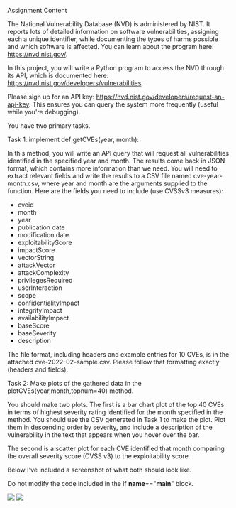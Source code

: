 
Assignment Content

The National Vulnerability Database (NVD) is administered by NIST. It reports lots of detailed information on software vulnerabilities, assigning each a unique identifier, while documenting the types of harms possible and which software is affected. You can learn about the program here: https://nvd.nist.gov/.


In this project, you will write a Python program to access the NVD through its API, which is documented here: https://nvd.nist.gov/developers/vulnerabilities.


Please sign up for an API key: https://nvd.nist.gov/developers/request-an-api-key. This ensures you can query the system more frequently (useful while you're debugging).


You have two primary tasks.


Task 1: implement def getCVEs(year, month):


In this method, you will write an API query that will request all vulnerabilities identified in the specified year and month. The results come back in JSON format, which contains more information than we need. You will need to extract relevant fields and write the results to a CSV file named cve-year-month.csv, where year and month are the arguments supplied to the function. Here are the fields you need to include (use CVSSv3 measures):

* cveid   
* month   
* year   
* publication date   
* modification date
* exploitabilityScore
* impactScore
* vectorString
* attackVector
* attackComplexity
* privilegesRequired
* userInteraction
* scope
* confidentialityImpact
* integrityImpact
* availabilityImpact
* baseScore
* baseSeverity
* description


The file format, including headers and example entries for 10 CVEs, is in the attached cve-2022-02-sample.csv. Please follow that formatting exactly (headers and fields).


Task 2: Make plots of the gathered data in the plotCVEs(year,month,topnum=40) method.


You should make two plots. The first is a bar chart plot of the top 40 CVEs in terms of highest severity rating identified for the month specified in the method. You should use the CSV generated in Task 1 to make the plot. Plot them in descending order by severity, and include a description of the vulnerability in the text that appears when you hover over the bar.


The second is a scatter plot for each CVE identified that month comparing the overall severity score (CVSS v3) to the exploitability score.


Below I've included a screenshot of what both should look like.


Do not modify the code included in the if __name__=="__main__" block.


![](https://harvey.utulsa.edu/bbcswebdav/pid-3022452-dt-asiobject-rid-17381390_1/xid-17381390_1)
![](https://harvey.utulsa.edu/bbcswebdav/pid-3022453-dt-asiobject-rid-17381394_1/xid-17381394_1)
